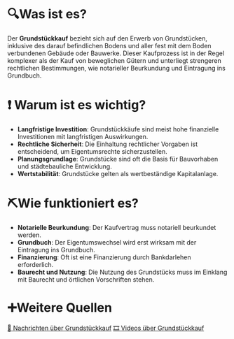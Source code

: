 # 🔍Was ist es?
Der **Grundstückkauf** bezieht sich auf den Erwerb von Grundstücken, inklusive des darauf befindlichen Bodens und aller fest mit dem Boden verbundenen Gebäude oder Bauwerke. Dieser Kaufprozess ist in der Regel komplexer als der Kauf von beweglichen Gütern und unterliegt strengeren rechtlichen Bestimmungen, wie notarieller Beurkundung und Eintragung ins Grundbuch.

# ❗ Warum ist es wichtig?
- **Langfristige Investition**: Grundstückkäufe sind meist hohe finanzielle Investitionen mit langfristigen Auswirkungen.
- **Rechtliche Sicherheit**: Die Einhaltung rechtlicher Vorgaben ist entscheidend, um Eigentumsrechte sicherzustellen.
- **Planungsgrundlage**: Grundstücke sind oft die Basis für Bauvorhaben und städtebauliche Entwicklung.
- **Wertstabilität**: Grundstücke gelten als wertbeständige Kapitalanlage.

# ⛏Wie funktioniert es?
- **Notarielle Beurkundung**: Der Kaufvertrag muss notariell beurkundet werden.
- **Grundbuch**: Der Eigentumswechsel wird erst wirksam mit der Eintragung ins Grundbuch.
- **Finanzierung**: Oft ist eine Finanzierung durch Bankdarlehen erforderlich.
- **Baurecht und Nutzung**: Die Nutzung des Grundstücks muss im Einklang mit Baurecht und örtlichen Vorschriften stehen.

# ➕Weitere Quellen
[📄 Nachrichten über Grundstückkauf](https://www.google.com/search?tbm=nws&q=Grundst%C3%BCckkauf)
[🎞 Videos über Grundstückkauf](https://www.google.com/search?tbm=vid&q=Grundst%C3%BCckkauf)
